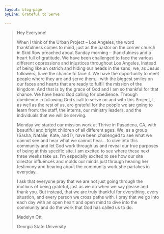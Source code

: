 ```yaml
---
layout: blog-page
byLine: Grateful to Serve

---
```

> Hey Everyone!
>
> When I think of the Urban Project – Los Angeles, the word thankfulness comes to mind, just as the pastor on the corner church in Skid Row preached about Sunday morning –  thankfulness and a heart full of gratitude. We have been challenged to face the various different oppressions and injustices throughout Los Angeles. Instead of being like an ostrich and hiding our heads in the sand, we, as Jesus followers, have the chance to face it. We have the opportunity to meet people where they are and serve them... with the biggest smiles on our faces and hearts that are ready to fulfill the mission of the kingdom. And that is by the grace of God and I am so thankful for that chance. We have heard God calling for obedience. Through obedience in following God’s call to serve on and with this Project, I, as well as the rest of us, are grateful for the people we are going to learn from: the staff, the interns, our ministry leaders, and the individuals that we will be serving.
>
> Monday we started our mission work at Thrive in Pasadena, CA, with beautiful and bright children of all different ages. We, as a group (Sasha, Natalie, Kate, and I), have been challenged to see what we cannot see and hear what we cannot hear... to dive into this community and let God work through us and reveal our true purposes of being at this specific site. I am excited to see where these next three weeks take us. I’m especially excited to see how our site director influences and molds our minds just through hearing her testimony and hearing about the community work she partakes in everyday.
>
> I ask that everyone pray that we are not just going through the motions of being grateful, just as we do when we say please and thank you. But instead, that we are truly thankful for everything, every situation, and every person we cross paths with. I pray that we go into each day with an open heart and open mind to dive into the community and do the work that God has called us to do.
>
> Madelyn Ott
>
> Georgia State University